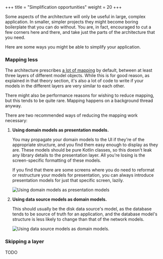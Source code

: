 +++
title = "Simplification opportunities"
weight = 20
+++

Some aspects of the architecture will only be useful in large, complex application. In smaller, simpler projects they might become boring boilerplate that you can do without. You are, in fact, encouraged to cut a few corners here and there, and take just the parts of the architecture that you need.

Here are some ways you might be able to simplify your application. 

### Mapping less

The architecture prescribes [a lot of mapping](/getting-started/tutorial/theory-models/) by default, between at least three layers of different model objects. While this is for good reason, as explained in that theory section, it's also a lot of code to write if your models in the different layers are very similar to each other.

There might also be performance reasons for wishing to reduce mapping, but this tends to be quite rare. Mapping happens on a background thread anyway.

There are two recommended ways of reducing the mapping work necessary:

1. **Using domain models as presentation models.**

    You may propagate your domain models to the UI if they're of the appropriate structure, and you find them easy enough to display as they are. These models should be pure Kotlin classes, so this doesn't leak any library details to the presentation layer. All you're losing is the screen-specific formatting of these models.

    If you find that there are some screens where you do need to reformat or restructure your models for presentation, you can always introduce presentation models for just that specific screen, lazily.

    ![Using domain models as presentation models](/images/simplification_domain_pres.png)

2. **Using data source models as domain models.** 

    This should usually be the disk data source's model, as the database tends to be source of truth for an application, and the database model's structure is less likely to change than that of the network models.
    
    ![Using data source models as domain models.](/images/simplification_db_domain.png)

### Skipping a layer

TODO
